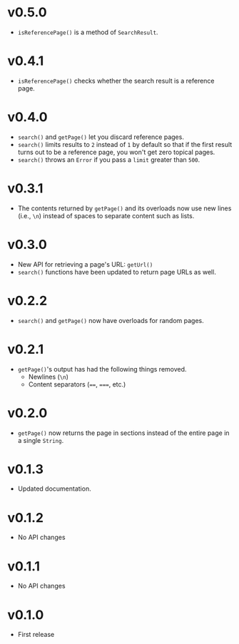 # v0.5.0

- `isReferencePage()` is a method of `SearchResult`.

# v0.4.1

- `isReferencePage()` checks whether the search result is a reference page.

# v0.4.0

- `search()` and `getPage()` let you discard reference pages.
- `search()` limits results to `2` instead of `1` by default so that if the first result turns out to be a reference page, you won't get zero topical pages.
- `search()` throws an `Error` if you pass a `limit` greater than `500`.

# v0.3.1

- The contents returned by `getPage()` and its overloads now use new lines (i.e., `\n`) instead of spaces to separate content such as lists.

# v0.3.0

- New API for retrieving a page's URL: `getUrl()`
- `search()` functions have been updated to return page URLs as well.

# v0.2.2

- `search()` and `getPage()` now have overloads for random pages.

# v0.2.1

- `getPage()`'s output has had the following things removed.
    - Newlines (`\n`)
    - Content separators (`==`, `===`, etc.)

# v0.2.0

- `getPage()` now returns the page in sections instead of the entire page in a single `String`.

# v0.1.3

- Updated documentation.

# v0.1.2

- No API changes

# v0.1.1

- No API changes

# v0.1.0

- First release